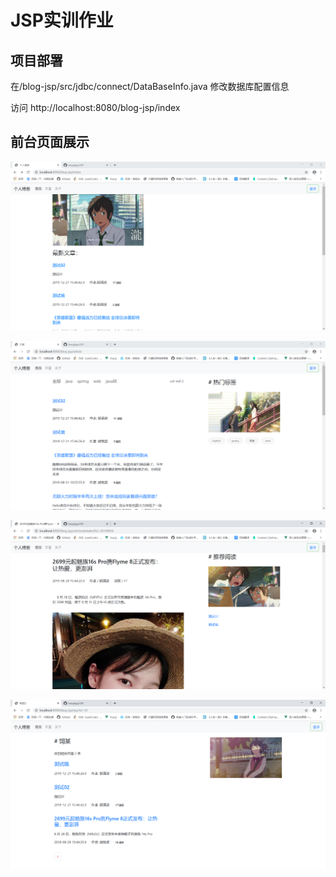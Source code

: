# JSP实训作业

## 项目部署

在/blog-jsp/src/jdbc/connect/DataBaseInfo.java 修改数据库配置信息

访问 http://localhost:8080/blog-jsp/index


## 前台页面展示

![首页](doc/image/首页.png)

![文章](doc/image/文章.png)

![文章详细](doc/image/文章详细.png)

![标签](doc/image/标签.png)



